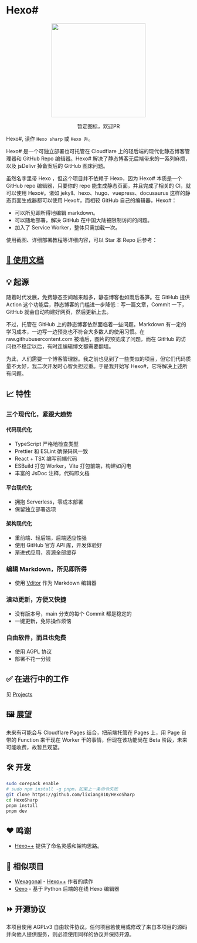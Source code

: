 # Hexo\#

<div align="center">
  <img src="https://github.com/lixiang810/HexoSharp/raw/main/src/frontend/static/favicon.svg" style="height: 256px; width: 256px" />
  <p>暂定图标，欢迎PR</p>
</div>

Hexo\#, 读作 `Hexo sharp` 或 `Hexo 升`。

Hexo\# 是一个可独立部署也可托管在 Cloudflare 上的轻后端的现代化静态博客管理器和 GitHub Repo 编辑器。Hexo\# 解决了静态博客无后端带来的一系列麻烦，以及 jsDelivr 掉备案后的 GitHub 图床问题。

虽然名字里带 Hexo ，但这个项目并不依赖于 Hexo，因为 Hexo\# 本质是一个 GitHub repo 编辑器，只要你的 repo 能生成静态页面，并且完成了相关的 CI，就可以使用 Hexo\#。诸如 jekyll、hexo、hugo、vuepress、docusaurus 这样的静态页面生成器都可以使用 Hexo\#，而相较 GitHub 自己的编辑器，Hexo\#：

- 可以所见即所得地编辑 markdown。
- 可以随地部署，解决 GitHub 在中国大陆被限制访问的问题。
- 加入了 Service Worker，整体只需加载一次。

使用截图、详细部署教程等详细内容，可以 Star 本 Repo 后参考：

## [📝 使用文档](https://docs.hsp.penclub.club/)

## 💡 起源

随着时代发展，免费静态空间越来越多，静态博客也如雨后春笋。在 GitHub 提供 Action 这个功能后，静态博客的门槛进一步降低：写一篇文章，Commit 一下，GitHub 就会自动构建好网页，然后更新上去。

不过，托管在 GitHub 上的静态博客依然面临着一些问题。Markdown 有一定的学习成本，一边写一边预览也不符合大多数人的使用习惯。在 raw.githubusercontent.com 被墙后，图片的预览成了问题，而在 GitHub 的访问也不稳定以后，有时连编辑博文都需要翻墙。

为此，人们需要一个博客管理器。我之前也见到了一些类似的项目，但它们代码质量不太好，我二次开发时心智负担过重。于是我开始写 Hexo\#，它将解决上述所有问题。

## 📈 特性

### 三个现代化，紧跟大趋势

#### 代码现代化

- TypeScript 严格地检查类型
- Prettier 和 ESLint 确保码风一致
- React + TSX 编写前端代码
- ESBuild 打包 Worker，Vite 打包前端，构建如闪电
- 丰富的 JsDoc 注释，代码即文档

#### 平台现代化

- 拥抱 Serverless，零成本部署
- 保留独立部署选项

#### 架构现代化

- 重前端、轻后端，后端适应性强
- 使用 GitHub 官方 API 库，开发体验好
- 渐进式应用，资源全部缓存

### 编辑 Markdown，所见即所得

- 使用 [Vditor](https://github.com/Vanessa219/vditor) 作为 Markdown 编辑器

### 滚动更新，方便又快捷

- 没有版本号，main 分支的每个 Commit 都是稳定的
- 一键更新，免除操作烦恼

### 自由软件，而且也免费

- 使用 AGPL 协议
- 部署不花一分钱

## ✅ 在进行中的工作

见 [Projects](https://github.com/users/lixiang810/projects/2)

## 🖼️ 展望

未来有可能会与 Cloudflare Pages 结合，把前端托管在 Pages 上，用 Page 自带的 Function 来干现在 Worker 干的事情，但现在该功能尚在 Beta 阶段，未来可能收费，故暂且观望。

## 🛠️ 开发

```bash
sudo corepack enable
# sudo npm install -g pnpm，如果上一条命令失败
git clone https://github.com/lixiang810/HexoSharp
cd HexoSharp
pnpm install
pnpm dev
```

## ❤️ 鸣谢

- [Hexo++](https://github.com/HexoPlusPlus/HexoPlusPlus) 提供了命名灵感和架构思路。

## 🤝 相似项目

- [Wexagonal](https://github.com/Wexagonal/Wexagonal) - [Hexo++](https://github.com/HexoPlusPlus/HexoPlusPlus) 作者的续作
- [Qexo](https://github.com/am-abudu/Qexo) - 基于 Python 后端的在线 Hexo 编辑器

## ⏩ 开源协议

本项目使用 AGPLv3 自由软件协议。任何项目若使用或修改了来自本项目的源码并向他人提供服务，则必须使用同样的协议并保持开源。
